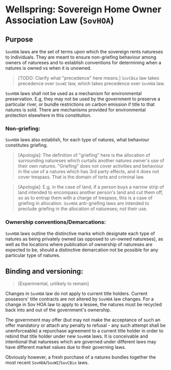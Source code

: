 # Wellspring: Sovereign Home Owner Association Law (`SovHOA`)

## Purpose

`SovHOA` laws are the set of terms upon which the sovereign rents natureses to individuals. They are meant to ensure non-griefing behaviour among owners of natureses and to establish conventions for determining when a natures is owned vs when it is unowned.

> [TODO: Clarify what "precedence" here means.]
`SovCBio` law takes precedence over `SovWI` law, which takes precedence over `SovHOA` law.

`SovHOA` laws shall not be used as a mechanism for environmental preservation. E.g, they may not be used by the government to preserve a particular river, or bundle restrictions on carbon emission if title to that natures is sold. There are mechanisms provided for environmental protection elsewhere in this constitution.

### Non-griefing:

`SovHOA` laws also establish, for each type of natures, what behaviour constitutes griefing.

> [Apologia]: The definition of "griefing" here is the allocation of surrounding natureses which curtails another natures owner's use of their own natures. "Griefing" does not cover activities and behaviour in the use of a natures which has 3rd party effects, and it does not cover trespass. That is the domain of torts and criminal law.

> [Apologia]: E.g, in the case of land, if a person buys a narrow strip of land intended to encompass another person's land and cut them off, so as to entrap them with a charge of trespass, this is a case of griefing in allocation. `SovHOA` anti-griefing laws are intended to preclude griefing in the allocation of natureses; not their use.

### Ownership conventions/Demarcations:

`SovHOA` laws outline the distinctive marks which designate each type of natures as being privately owned (as opposed to un-owned natureses), as well as the locations where publication of ownership of natureses are expected to be, should a distinctive demarcation not be possible for any particular type of natures.

## Binding and versioning:

> [Experimental, unlikely to remain]

Changes in `SovHOA` law do not apply to current title holders. Current possesors' title contracts are not altered by `SovHOA` law changes. For a change in Sov HOA law to apply to a lessee, the natures must be recycled back into and out of the government's ownership.

The government may offer (but may not make the acceptance of such an offer mandatory or attach any penalty to refusal - any such attempt shall be unenforceable) a repurchase agreement to a current title holder in order to rebind that title holder under new `SovHOA` laws. It is conceivable and intentional that natureses which are governed under different laws may have different market values due to their governing laws.

Obviously however, a fresh purchase of a natures bundles together the most recent `SovHOA`/`SovWI`/`SovCBio` laws.
